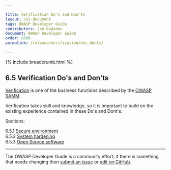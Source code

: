 ```yaml
---

title: Verification Do's and Don'ts
layout: col-document
tags: OWASP Developer Guide
contributors: Jon Gadsden
document: OWASP Developer Guide
order: 8500
permalink: /release/verification/dos_donts/

---
```


{% include breadcrumb.html %}

## 6.5 Verification Do's and Don'ts

[Verification][sammv] is one of the business functions described by the [OWASP SAMM][samm].

Verification takes skill and knowledge, so it is important to build on the existing experience
contained in these Do's and Dont's.

Sections:

6.5.1 [Secure environment](01-secure-environment.md)  
6.5.2 [System hardening](02-system-hardening.md)  
6.5.3 [Open Source software](03-open-source-software.md)  

----

The OWASP Developer Guide is a community effort; if there is something that needs changing
then [submit an issue][issue0850] or [edit on GitHub][edit0850].

[edit0850]: https://github.com/OWASP/www-project-developer-guide/blob/main/draft/08-verification/05-dos-donts/toc.md
[issue0850]: https://github.com/OWASP/www-project-developer-guide/issues/new?labels=enhancement&template=request.md&title=Update:%2008-verification/05-dos-donts/00-toc
[samm]: https://owaspsamm.org/about/
[sammv]: https://owaspsamm.org/model/verification/

